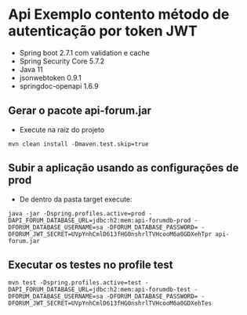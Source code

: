 # Api Exemplo contento método de autenticação por token JWT

- Spring boot 2.7.1 com validation e cache
- Spring Security Core 5.7.2
- Java 11
- jsonwebtoken 0.9.1
- springdoc-openapi 1.6.9


## Gerar o pacote api-forum.jar

- Execute na raiz do projeto

```mvn clean install -Dmaven.test.skip=true```

## Subir a aplicação usando as configurações de prod
- De dentro da pasta target execute:

```java -jar -Dspring.profiles.active=prod -DAPI_FORUM_DATABASE_URL=jdbc:h2:mem:api-forumdb-prod -DFORUM_DATABASE_USERNAME=sa -DFORUM_DATABASE_PASSWORD= -DFORUM_JWT_SECRET=UVpYnhCmlD613fHG0nshrlTVHcooM6a0GDXehTpr api-forum.jar```

## Executar os testes no profile test

```mvn test -Dspring.profiles.active=test -DAPI_FORUM_DATABASE_URL=jdbc:h2:mem:api-forumdb-test -DFORUM_DATABASE_USERNAME=sa -DFORUM_DATABASE_PASSWORD= -DFORUM_JWT_SECRET=UVpYnhCmlD613fHG0nshrlTVHcooM6a0GDXehTes```
